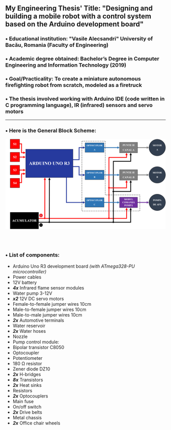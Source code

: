 ## My Engineering Thesis' Title: "Designing and building a mobile robot with a control system based on the Arduino development board"

### • Educational institution: "Vasile Alecsandri" University of Bacău, Romania (Faculty of Engineering)

### • Academic degree obtained: Bachelor’s Degree in Computer Engineering and Information Technology (2019)

### • Goal/Practicality: To create a miniature autonomous firefighting robot from scratch, modeled as a firetruck

### • The thesis involved working with Arduino IDE (code written in C programming language), IR (infrared) sensors and servo motors

<hr>

### • Here is the General Block Scheme:

<a href="https://raw.githubusercontent.com/RomulusMirauta/EngineeringThesis/refs/heads/main/Block_Scheme_Final.png">
  <img align="center"
    src="https://raw.githubusercontent.com/RomulusMirauta/EngineeringThesis/refs/heads/main/Block_Scheme_Final.png"
    alt="Block_Scheme_Final" />
</a>

<br><br>

### • List of components:

-	Arduino Uno R3 development board *(with ATmega328-PU microcontroller)*
-	Power cables
-	12V battery
-	***4x*** Infrared flame sensor modules
-	Water pump 3-12V
-	***x2*** 12V DC servo motors
-	Female-to-female jumper wires 10cm
-	Male-to-female jumper wires 10cm
-	Male-to-male jumper wires 10cm
-	***2x*** Automotive terminals
-	Water reservoir
-	***2x*** Water hoses
-	Nozzle
-	Pump control module:
  -	Bipolar transistor C8050
  -	Optocoupler
  -	Potentiometer
  -	180 Ω resistor
  -	Zener diode DZ10
-	***2x*** H-bridges
  -	***8x*** Transistors
  -	***2x*** Heat sinks
  -	Resistors
-	***2x*** Optocouplers
-	Main fuse
-	On/off switch
-	***2x*** Drive belts
-	Metal chassis
-	***2x*** Office chair wheels

